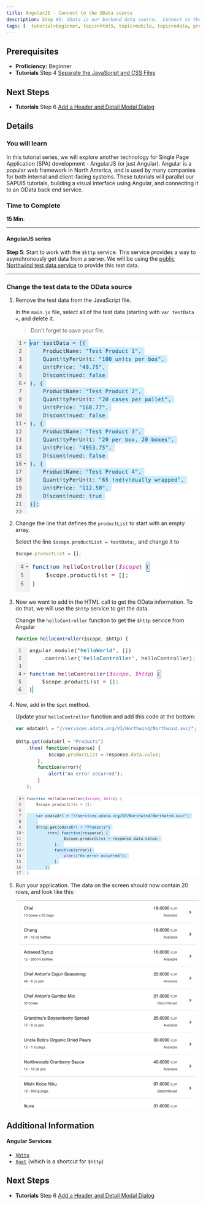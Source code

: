 ```yaml
---
title: AngularJS - Connect to the OData source
description: Step #5: OData is our backend data source.  Connect to the public Northwind test data site.
tags: [  tutorial>beginner, topic>html5, topic>mobile, topic>odata, products>sap-hana-cloud-platform ]
---
```

## Prerequisites  
 - **Proficiency:** Beginner 
 - **Tutorials** Step 4 [Separate the JavaScript and CSS Files](http://www.sap.com/developer/tutorials/angular-separate-files.html)

## Next Steps
 - **Tutorials** Step 6 [Add a Header and Detail Modal Dialog](http://www.sap.com/developer/tutorials/angular-add-header-detail-dialog.html)

## Details
### You will learn  
In this tutorial series, we will explore another technology for Single Page Application (SPA) development - AngularJS (or just Angular).  Angular is a popular web framework in North America, and is used by many companies for both internal and client-facing systems.  These tutorials will parallel our SAPUI5 tutorials, building a visual interface using Angular, and connecting it to an OData back end service.

### Time to Complete
**15 Min**.

---
#### AngularJS series
**Step 5**: Start to work with the `$http` service.  This service provides a way to asynchronously get data from a server.  We will be using the [public Northwind test data service](http://www.odata.org/) to provide this test data.

---

### Change the test data to the OData source

1.  Remove the test data from the JavaScript file.

    In the `main.js` file, select all of the test data (starting with `var testData =`, and delete it.
    
    >Don't forget to save your file.
 
    ![delete the test data](1-1.png)   
    
2.  Change the line that defines the `productList` to start with an empty array.

    Select the line `$scope.productList = testData;`, and change it to
    
    ```javascript
    $scope.productList = [];
    ```

    ![Reset the product list to an empty array](1-2.png)   

3.  Now we want to add in the HTML call to get the OData information.  To do that, we will use the `$http` service to get the data.  

    Change the `helloController` function to get the `$http` service from Angular
    
    ```javascript
    function helloController($scope, $http) {
    ```

    ![Get the $http controller from Angular](1-3.png)   
    
4.  Now, add in the `$get` method.  

    Update your `helloController` function and add this code at the bottom:
    
    ```javascript
    var odataUrl = "//services.odata.org/V3/Northwind/Northwind.svc/";
	
	$http.get(odataUrl + "Products")
		.then( function(response) {
				$scope.productList = response.data.value;
			}, 
			function(error){
				alert("An error occurred");
			}
		);
    ```

    ![Make an OData request](1-4.png)   
    
5.  Run your application.  The data on the screen should now contain 20 rows, and look like this:

    ![Display the live OData on the screen](1-5.png)   


## Additional Information

#### Angular Services

- [`$http`](https://docs.angularjs.org/api/ng/service/$http)
- [`$get`](https://docs.angularjs.org/api/ng/service/$http#get) (which is a shortcut for `$http`)

## Next Steps
 - **Tutorials** Step 6 [Add a Header and Detail Modal Dialog](http://www.sap.com/developer/tutorials/angular-add-header-detail-dialog.html)
